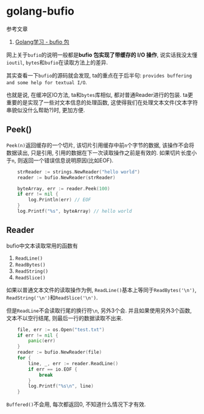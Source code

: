 # golang-bufio

参考文章

1. [Golang学习 - bufio 包](http://www.cnblogs.com/golove/p/3282667.html)

网上关于`bufio`的说明一般都是**bufio 包实现了带缓存的 I/O 操作**, 说实话我没太懂`ioutil`, `bytes`和`bufio`在读取方法上的差异.

其实查看一下`bufio`的源码就会发现, ta的重点在于后半句: `provides buffering and some help for textual I/O`.

也就是说, 在缓冲区IO方法, ta和`bytes`库相似, 都对普通Reader进行的包装. ta更重要的是实现了一些对文本信息的处理函数, 这使得我们在处理文本文件(文本字符串貌似没什么帮助?)时, 更加方便.

## Peek()

`Peek(n)`返回缓存的一个切片, 该切片引用缓存中前`n`个字节的数据, 该操作不会将数据读出, 只是引用, 引用的数据在下一次读取操作之前是有效的. 如果切片长度小于`n`, 则返回一个错误信息说明原因(比如EOF).

```go
	strReader := strings.NewReader("hello world")
	reader := bufio.NewReader(strReader)

	byteArray, err := reader.Peek(100)
	if err != nil {
		log.Println(err) // EOF
	}
	log.Printf("%s", byteArray) // hello world
```

## Reader

bufio中文本读取常用的函数有

1. `ReadLine()`
2. `ReadBytes()`
3. `ReadString()`
4. `ReadSlice()`

如果以普通文本文件的读取操作为例, `ReadLine()`基本上等同于`ReadBytes('\n')`, `ReadString('\n')`和`ReadSlice('\n')`.

但是`ReadLine`不会读取行尾的换行符`\n`, 另外3个会. 并且如果使用另外3个函数, 文本不以空行结尾, 则最后一行的数据读取不出来.

```go
	file, err := os.Open("test.txt")
	if err != nil {
		panic(err)
	}
	reader := bufio.NewReader(file)
	for {
		line, _, err := reader.ReadLine()
		if err == io.EOF {
			break
		}
		log.Printf("%s\n", line)
	}
```

`Buffered()`不会用, 每次都返回0, 不知道什么情况下才有效.